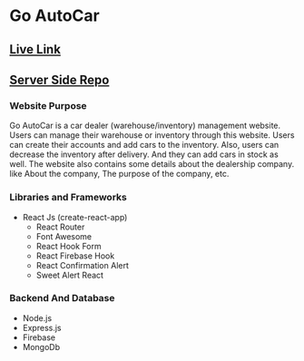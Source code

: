 # Go AutoCar

## [Live Link](#)

## [Server Side Repo](https://github.com/ProgrammingHeroWC4/warehouse-management-server-side-sabbirzzaman)

### Website Purpose
Go AutoCar is a car dealer (warehouse/inventory) management website. Users can manage their warehouse or inventory through this website. Users can create their accounts and add cars to the inventory. Also, users can decrease the inventory after delivery. And they can add cars in stock as well. The website also contains some details about the dealership company. like About the company, The purpose of the company, etc.

### Libraries and Frameworks
* React Js (create-react-app)
    * React Router
    * Font Awesome
    * React Hook Form
    * React Firebase Hook
    * React Confirmation Alert
    * Sweet Alert React

### Backend And Database
* Node.js
* Express.js
* Firebase
* MongoDb